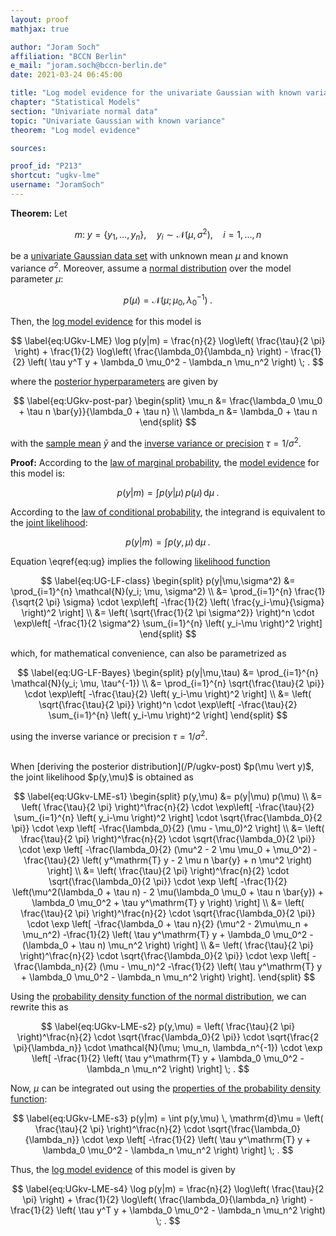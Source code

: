 ```yaml
---
layout: proof
mathjax: true

author: "Joram Soch"
affiliation: "BCCN Berlin"
e_mail: "joram.soch@bccn-berlin.de"
date: 2021-03-24 06:45:00

title: "Log model evidence for the univariate Gaussian with known variance"
chapter: "Statistical Models"
section: "Univariate normal data"
topic: "Univariate Gaussian with known variance"
theorem: "Log model evidence"

sources:

proof_id: "P213"
shortcut: "ugkv-lme"
username: "JoramSoch"
---
```



**Theorem:** Let

$$ \label{eq:ug}
m: \; y = \left\lbrace y_1, \ldots, y_n \right\rbrace, \quad y_i \sim \mathcal{N}(\mu, \sigma^2), \quad i = 1, \ldots, n
$$

be a [univariate Gaussian data set](/D/ugkv) with unknown mean $\mu$ and known variance $\sigma^2$. Moreover, assume a [normal distribution](/P/ugkv-prior) over the model parameter $\mu$:

$$ \label{eq:UGkv-prior}
p(\mu) = \mathcal{N}(\mu; \mu_0, \lambda_0^{-1}) \; .
$$

Then, the [log model evidence](/D/lme) for this model is

$$ \label{eq:UGkv-LME}
\log p(y|m) = \frac{n}{2} \log\left( \frac{\tau}{2 \pi} \right) + \frac{1}{2} \log\left( \frac{\lambda_0}{\lambda_n} \right) - \frac{1}{2} \left( \tau y^T y + \lambda_0 \mu_0^2 - \lambda_n \mu_n^2 \right) \; .
$$

where the [posterior hyperparameters](/D/post) are given by

$$ \label{eq:UGkv-post-par}
\begin{split}
\mu_n &= \frac{\lambda_0 \mu_0 + \tau n \bar{y}}{\lambda_0 + \tau n} \\
\lambda_n &= \lambda_0 + \tau n
\end{split}
$$

with the [sample mean](/D/mean-samp) $\bar{y}$ and the [inverse variance or precision](/D/prec) $\tau = 1/\sigma^2$.


**Proof:** According to the [law of marginal probability](/D/prob-marg), the [model evidence](/D/ml) for this model is:

$$ \label{eq:UGkv-ME-s1}
p(y|m) = \int p(y|\mu) \, p(\mu) \, \mathrm{d}\mu \; .
$$

According to the [law of conditional probability](/D/prob-cond), the integrand is equivalent to the [joint likelihood](/D/jl):

$$ \label{eq:UGkv-ME-s2}
p(y|m) = \int p(y,\mu) \, \mathrm{d}\mu \; .
$$

Equation \eqref{eq:ug} implies the following [likelihood function](/D/lf)

$$ \label{eq:UG-LF-class}
\begin{split}
p(y|\mu,\sigma^2) &= \prod_{i=1}^{n} \mathcal{N}(y_i; \mu, \sigma^2) \\
&= \prod_{i=1}^{n} \frac{1}{\sqrt{2 \pi} \sigma} \cdot \exp\left[ -\frac{1}{2} \left( \frac{y_i-\mu}{\sigma} \right)^2 \right] \\
&= \left( \sqrt{\frac{1}{2 \pi \sigma^2}} \right)^n \cdot \exp\left[ -\frac{1}{2 \sigma^2} \sum_{i=1}^{n} \left( y_i-\mu \right)^2 \right]
\end{split}
$$

which, for mathematical convenience, can also be parametrized as

$$ \label{eq:UG-LF-Bayes}
\begin{split}
p(y|\mu,\tau) &= \prod_{i=1}^{n} \mathcal{N}(y_i; \mu, \tau^{-1}) \\
&= \prod_{i=1}^{n} \sqrt{\frac{\tau}{2 \pi}} \cdot \exp\left[ -\frac{\tau}{2} \left( y_i-\mu \right)^2 \right] \\
&= \left( \sqrt{\frac{\tau}{2 \pi}} \right)^n \cdot \exp\left[ -\frac{\tau}{2} \sum_{i=1}^{n} \left( y_i-\mu \right)^2 \right]
\end{split}
$$

using the inverse variance or precision $\tau = 1/\sigma^2$.

<br>
When [deriving the posterior distribution](/P/ugkv-post) $p(\mu \vert y)$, the joint likelihood $p(y,\mu)$ is obtained as

$$ \label{eq:UGkv-LME-s1}
\begin{split}
p(y,\mu) &= p(y|\mu) p(\mu) \\
&= \left( \frac{\tau}{2 \pi} \right)^\frac{n}{2} \cdot \exp\left[ -\frac{\tau}{2} \sum_{i=1}^{n} \left( y_i-\mu \right)^2 \right] \cdot \sqrt{\frac{\lambda_0}{2 \pi}} \cdot \exp \left[ -\frac{\lambda_0}{2} (\mu - \mu_0)^2 \right] \\
&= \left( \frac{\tau}{2 \pi} \right)^\frac{n}{2} \cdot \sqrt{\frac{\lambda_0}{2 \pi}} \cdot \exp \left[ -\frac{\lambda_0}{2} (\mu^2 - 2 \mu \mu_0 + \mu_0^2) -\frac{\tau}{2} \left( y^\mathrm{T} y - 2 \mu n \bar{y} + n \mu^2 \right) \right] \\
&= \left( \frac{\tau}{2 \pi} \right)^\frac{n}{2} \cdot \sqrt{\frac{\lambda_0}{2 \pi}} \cdot \exp \left[ -\frac{1}{2} \left(\mu^2(\lambda_0 + \tau n) - 2 \mu(\lambda_0 \mu_0 + \tau n \bar{y}) + \lambda_0 \mu_0^2 + \tau y^\mathrm{T} y \right) \right] \\
&= \left( \frac{\tau}{2 \pi} \right)^\frac{n}{2} \cdot \sqrt{\frac{\lambda_0}{2 \pi}} \cdot \exp \left[ -\frac{\lambda_0 + \tau n}{2} (\mu^2 - 2\mu\mu_n + \mu_n^2) -\frac{1}{2} \left( \tau y^\mathrm{T} y + \lambda_0 \mu_0^2 - (\lambda_0 + \tau n) \mu_n^2 \right) \right] \\
&= \left( \frac{\tau}{2 \pi} \right)^\frac{n}{2} \cdot \sqrt{\frac{\lambda_0}{2 \pi}} \cdot \exp \left[ -\frac{\lambda_n}{2} (\mu - \mu_n)^2 -\frac{1}{2} \left( \tau y^\mathrm{T} y + \lambda_0 \mu_0^2 - \lambda_n \mu_n^2 \right) \right].
\end{split}
$$

Using the [probability density function of the normal distribution](/P/norm-pdf), we can rewrite this as

$$ \label{eq:UGkv-LME-s2}
p(y,\mu) =  \left( \frac{\tau}{2 \pi} \right)^\frac{n}{2} \cdot \sqrt{\frac{\lambda_0}{2 \pi}} \cdot \sqrt{\frac{2 \pi}{\lambda_n}} \cdot \mathcal{N}(\mu; \mu_n, \lambda_n^{-1}) \cdot \exp \left[ -\frac{1}{2} \left( \tau y^\mathrm{T} y + \lambda_0 \mu_0^2 - \lambda_n \mu_n^2 \right) \right] \; .
$$

Now, $\mu$ can be integrated out using the [properties of the probability density function](/D/pdf):

$$ \label{eq:UGkv-LME-s3}
p(y|m) = \int p(y,\mu) \, \mathrm{d}\mu = \left( \frac{\tau}{2 \pi} \right)^\frac{n}{2} \cdot \sqrt{\frac{\lambda_0}{\lambda_n}} \cdot \exp \left[ -\frac{1}{2} \left( \tau y^\mathrm{T} y + \lambda_0 \mu_0^2 - \lambda_n \mu_n^2 \right) \right] \; .
$$

Thus, the [log model evidence](/D/lme) of this model is given by

$$ \label{eq:UGkv-LME-s4}
\log p(y|m) = \frac{n}{2} \log\left( \frac{\tau}{2 \pi} \right) + \frac{1}{2} \log\left( \frac{\lambda_0}{\lambda_n} \right) - \frac{1}{2} \left( \tau y^T y + \lambda_0 \mu_0^2 - \lambda_n \mu_n^2 \right) \; .
$$
